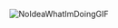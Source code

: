 ![NoIdeaWhatImDoingGIF](https://github.com/eivindnorling/eivindnorling/assets/141031075/8000baaf-1761-4fb2-a795-1466d195fdc8)
